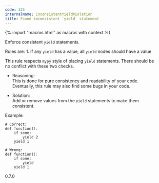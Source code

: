 ```yaml
---
code: 325
internalName: InconsistentYieldViolation
title: Found inconsistent `yield` statement
---
```


{% import "macros.html" as macros with context %}

Enforce consistent `yield` statements.

Rules are: 1. if any `yield` has a value, all `yield` nodes should have
a value

This rule respects `mypy` style of placing `yield` statements. There
should be no conflict with these two checks.

  - Reasoning:  
    This is done for pure consistency and readability of your code.
    Eventually, this rule may also find some bugs in your code.

  - Solution:  
    Add or remove values from the `yield` statements to make them
    consistent.

Example:

    # Correct:
    def function():
        if some:
            yield 2
        yield 1
    
    # Wrong:
    def function():
        if some:
            yield
        yield 1

<div class="versionadded">

0.7.0

</div>